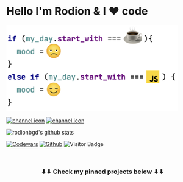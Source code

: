 <h1>Hello I'm Rodion &  I ❤️ code</h1>
<img width=450 src="./gh_code_description.png">

<span>[![channel icon](https://img.shields.io/badge/Telegram-2CA5E0?style=for-the-badge&logo=telegram&logoColor=white)](https://t.me/rodionbgd)</span>
<span>[![channel icon](https://img.shields.io/badge/Gmail-D14836?style=for-the-badge&logo=gmail&logoColor=white)](rodionbgd@gmail.com)</span>


<!-- https://github.com/anuraghazra/github-readme-stats -->
![rodionbgd's github stats](https://github-readme-stats.vercel.app/api?username=rodionbgd&show_icons=true&count_private=true&include_all_commits=true&hide_title=true&theme=prussian)

<span>[![Codewars](https://www.codewars.com/users/Rodionbgd/badges/micro)](https://www.codewars.com/users/Rodionbgd)</span>
<span>[![Github](https://img.shields.io/badge/-rodionbgd-black?style=flat&labelColor=black&logo=github&logoColor=white)](https://gitstats.me/rodionbgd)</span>
<span>![Visitor Badge](https://visitor-badge.laobi.icu/badge?page_id=rodionbgd)</span>

<br>
    <h3 align="center">
	⬇⬇ Check my pinned projects below ⬇⬇
</h3>
